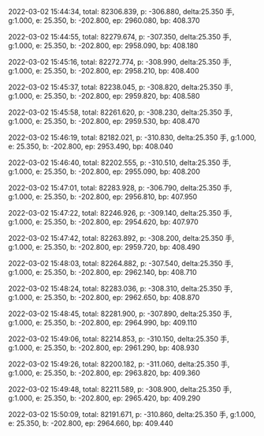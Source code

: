 2022-03-02 15:44:34, total: 82306.839, p: -306.880, delta:25.350 手, g:1.000, e: 25.350, b: -202.800, ep: 2960.080, bp: 408.370

2022-03-02 15:44:55, total: 82279.674, p: -307.350, delta:25.350 手, g:1.000, e: 25.350, b: -202.800, ep: 2958.090, bp: 408.180

2022-03-02 15:45:16, total: 82272.774, p: -308.990, delta:25.350 手, g:1.000, e: 25.350, b: -202.800, ep: 2958.210, bp: 408.400

2022-03-02 15:45:37, total: 82238.045, p: -308.820, delta:25.350 手, g:1.000, e: 25.350, b: -202.800, ep: 2959.820, bp: 408.580

2022-03-02 15:45:58, total: 82261.620, p: -308.230, delta:25.350 手, g:1.000, e: 25.350, b: -202.800, ep: 2959.530, bp: 408.470

2022-03-02 15:46:19, total: 82182.021, p: -310.830, delta:25.350 手, g:1.000, e: 25.350, b: -202.800, ep: 2953.490, bp: 408.040

2022-03-02 15:46:40, total: 82202.555, p: -310.510, delta:25.350 手, g:1.000, e: 25.350, b: -202.800, ep: 2955.090, bp: 408.200

2022-03-02 15:47:01, total: 82283.928, p: -306.790, delta:25.350 手, g:1.000, e: 25.350, b: -202.800, ep: 2956.810, bp: 407.950

2022-03-02 15:47:22, total: 82246.926, p: -309.140, delta:25.350 手, g:1.000, e: 25.350, b: -202.800, ep: 2954.620, bp: 407.970

2022-03-02 15:47:42, total: 82263.892, p: -308.200, delta:25.350 手, g:1.000, e: 25.350, b: -202.800, ep: 2959.720, bp: 408.490

2022-03-02 15:48:03, total: 82264.882, p: -307.540, delta:25.350 手, g:1.000, e: 25.350, b: -202.800, ep: 2962.140, bp: 408.710

2022-03-02 15:48:24, total: 82283.036, p: -308.310, delta:25.350 手, g:1.000, e: 25.350, b: -202.800, ep: 2962.650, bp: 408.870

2022-03-02 15:48:45, total: 82281.900, p: -307.890, delta:25.350 手, g:1.000, e: 25.350, b: -202.800, ep: 2964.990, bp: 409.110

2022-03-02 15:49:06, total: 82214.853, p: -310.150, delta:25.350 手, g:1.000, e: 25.350, b: -202.800, ep: 2961.290, bp: 408.930

2022-03-02 15:49:26, total: 82200.182, p: -311.060, delta:25.350 手, g:1.000, e: 25.350, b: -202.800, ep: 2963.820, bp: 409.360

2022-03-02 15:49:48, total: 82211.589, p: -308.900, delta:25.350 手, g:1.000, e: 25.350, b: -202.800, ep: 2965.420, bp: 409.290

2022-03-02 15:50:09, total: 82191.671, p: -310.860, delta:25.350 手, g:1.000, e: 25.350, b: -202.800, ep: 2964.660, bp: 409.440